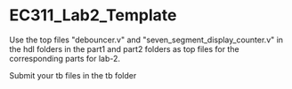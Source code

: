 # EC311_Lab2_Template

Use the top files "debouncer.v" and "seven_segment_display_counter.v" in the hdl folders in the part1 and part2 folders as top files for the corresponding parts for lab-2.

Submit your tb files in the tb folder
